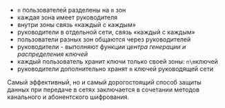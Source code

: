 - ```n``` пользователей разделены на ```m``` зон
- каждая зона имеет руководителя
- внутри зоны связь «каждый с каждым»
- руководители в отдельной сети, связь «каждый с каждым»
- пользователи разных зон общаются через руководителей
- руководители - выполняют функции *центра генерации и распределения ключей*
- каждый пользователь хранит ключи только своей зоны: ```n\m```ключей
- руководители дополнительно хранят ```m``` ключей руководящей сети

Самый эффективный, но и самый дорогостоящий способ защиты данных при передаче в сетях заключается в сочетании методов канального и абонентского шифрования.
